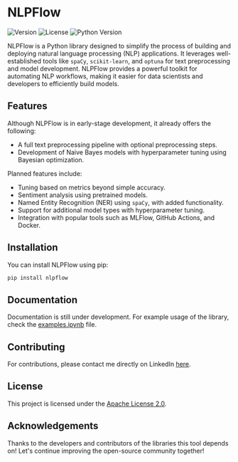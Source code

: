 # NLPFlow

![Version](https://img.shields.io/badge/version-0.0.2-brightgreen) 
![License](https://img.shields.io/badge/license-Apache%202.0-blue)
![Python Version](https://img.shields.io/badge/python-3.7%2B-blue)

NLPFlow is a Python library designed to simplify the process of building and deploying natural language processing (NLP) applications. It leverages well-established tools like `spaCy`, `scikit-learn`, and `optuna` for text preprocessing and model development. NLPFlow provides a powerful toolkit for automating NLP workflows, making it easier for data scientists and developers to efficiently build models.

## Features

Although NLPFlow is in early-stage development, it already offers the following:

- A full text preprocessing pipeline with optional preprocessing steps.
- Development of Naive Bayes models with hyperparameter tuning using Bayesian optimization.

Planned features include:

- Tuning based on metrics beyond simple accuracy.
- Sentiment analysis using pretrained models.
- Named Entity Recognition (NER) using `spaCy`, with added functionality.
- Support for additional model types with hyperparameter tuning.
- Integration with popular tools such as MLFlow, GitHub Actions, and Docker.

## Installation

You can install NLPFlow using pip:

```bash
pip install nlpflow
```

## Documentation
Documentation is still under development. For example usage of the library, check the [examples.ipynb](https://github.com/GiannopoulosK/NLPFlow/blob/main/examples.ipynb) file.

## Contributing
For contributions, please contact me directly on LinkedIn [here](https://www.linkedin.com/in/kongiannopoulos/).

## License
This project is licensed under the [Apache License 2.0](https://github.com/GiannopoulosK/NLPFlow/blob/main/LICENSE).

## Acknowledgements
Thanks to the developers and contributors of the libraries this tool depends on! Let's continue improving the open-source community together!